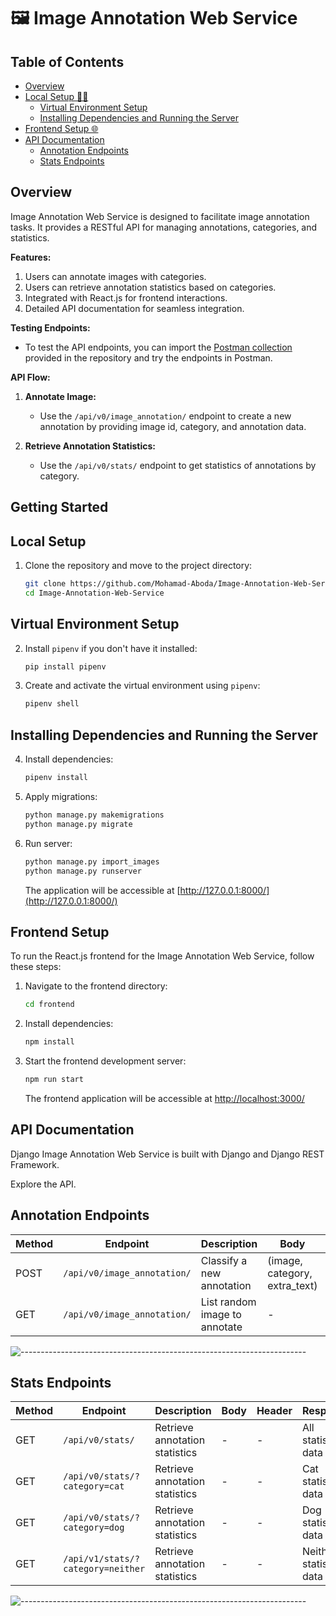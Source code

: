 # 🖼️ Image Annotation Web Service

## Table of Contents

- [Overview](#overview)
- [Local Setup 👨‍💻](#local-setup)
  - [Virtual Environment Setup](#virtual-environment-setup)
  - [Installing Dependencies and Running the Server](#installing-dependencies-and-running-the-server)
- [Frontend Setup 🌐](#frontend-setup)
- [API Documentation](#api-documentation)
  - [Annotation Endpoints](#annotation-endpoints)
  - [Stats Endpoints](#stats-endpoints)

## Overview

Image Annotation Web Service is designed to facilitate image annotation tasks. It provides a RESTful API for managing annotations, categories, and statistics.

**Features:**
1. Users can annotate images with categories.
2. Users can retrieve annotation statistics based on categories.
4. Integrated with React.js for frontend interactions.
5. Detailed API documentation for seamless integration.

**Testing Endpoints:**
- To test the API endpoints, you can import the [Postman collection](AIC.postman_collection.json) provided in the repository and try the endpoints in Postman.

**API Flow:**
1. **Annotate Image:**
   - Use the `/api/v0/image_annotation/` endpoint to create a new annotation by providing image id, category, and annotation data.

2. **Retrieve Annotation Statistics:**
   - Use the `/api/v0/stats/` endpoint to get statistics of annotations by category.

## Getting Started

## Local Setup

1. Clone the repository and move to the project directory:

    ```bash
    git clone https://github.com/Mohamad-Aboda/Image-Annotation-Web-Service
    cd Image-Annotation-Web-Service
    ```

## Virtual Environment Setup

2. Install `pipenv` if you don't have it installed:

    ```bash
    pip install pipenv
    ```

3. Create and activate the virtual environment using `pipenv`:

    ```bash
    pipenv shell
    ```

## Installing Dependencies and Running the Server

4. Install dependencies:

    ```bash
    pipenv install
    ```

5. Apply migrations:

    ```bash
    python manage.py makemigrations
    python manage.py migrate
    ```

6. Run server:

    ```bash
    python manage.py import_images
    python manage.py runserver
    ```

    The application will be accessible at [http://127.0.0.1:8000/](http://127.0.0.1:8000/)

## Frontend Setup

To run the React.js frontend for the Image Annotation Web Service, follow these steps:

1. Navigate to the frontend directory:

    ```bash
    cd frontend
    ```

2. Install dependencies:

    ```bash
    npm install
    ```

3. Start the frontend development server:

    ```bash
    npm run start
    ```

    The frontend application will be accessible at [http://localhost:3000/](http://localhost:3000/)

## API Documentation

Django Image Annotation Web Service is built with Django and Django REST Framework.

Explore the API.

## Annotation Endpoints

| Method | Endpoint                  | Description                  | Body                                   | Header              | Response          |
|--------|---------------------------|------------------------------|----------------------------------------|---------------------|-------------------|
| POST   | `/api/v0/image_annotation/`    | Classify a new annotation      | (image, category, extra_text) | - | New annotation    |
| GET    | `/api/v0/image_annotation/`    | List random image to annotate         | -                                      | - | Random image to annotate |

![-----------------------------------------------------------------------](https://raw.githubusercontent.com/andreasbm/readme/master/assets/lines/rainbow.png)

## Stats Endpoints

| Method | Endpoint            | Description                            | Body | Header              | Response          |
|--------|---------------------|----------------------------------------|------|---------------------|-------------------|
| GET    | `/api/v0/stats/`    | Retrieve annotation statistics         | -    | - | All statistics data   |
| GET    | `/api/v0/stats/?category=cat`    | Retrieve annotation statistics         | -    | - | Cat statistics data   |
| GET    | `/api/v0/stats/?category=dog`    | Retrieve annotation statistics         | -    | - | Dog statistics data   |
| GET    | `/api/v1/stats/?category=neither`    | Retrieve annotation statistics         | -    | - | Neither statistics data   |


![-----------------------------------------------------------------------](https://raw.githubusercontent.com/andreasbm/readme/master/assets/lines/rainbow.png)
